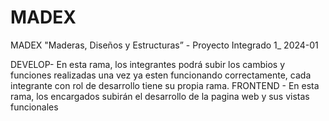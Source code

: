 # MADEX
MADEX  "Maderas, Diseños y Estructuras” - Proyecto Integrado 1_ 2024-01


DEVELOP- En esta rama, los integrantes podrá subir los cambios y funciones realizadas una vez ya esten funcionando correctamente, cada integrante con rol de desarrollo tiene su propia rama.
FRONTEND - En esta rama, los encargados subirán el desarrollo de la pagina web y sus vistas funcionales

